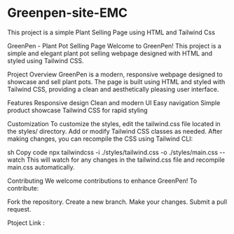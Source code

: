 # Greenpen-site-EMC
This project is a simple Plant Selling Page using HTML and Tailwind Css

GreenPen - Plant Pot Selling Page
Welcome to GreenPen! This project is a simple and elegant plant pot selling webpage designed with HTML and styled using Tailwind CSS.

Project Overview
GreenPen is a modern, responsive webpage designed to showcase and sell plant pots. The page is built using HTML and styled with Tailwind CSS, providing a clean and aesthetically pleasing user interface.

Features
Responsive design
Clean and modern UI
Easy navigation
Simple product showcase
Tailwind CSS for rapid styling

Customization
To customize the styles, edit the tailwind.css file located in the styles/ directory. Add or modify Tailwind CSS classes as needed. After making changes, you can recompile the CSS using Tailwind CLI:

sh
Copy code
npx tailwindcss -i ./styles/tailwind.css -o ./styles/main.css --watch
This will watch for any changes in the tailwind.css file and recompile main.css automatically.

Contributing
We welcome contributions to enhance GreenPen! To contribute:

Fork the repository.
Create a new branch.
Make your changes.
Submit a pull request.

Ptoject Link : 
